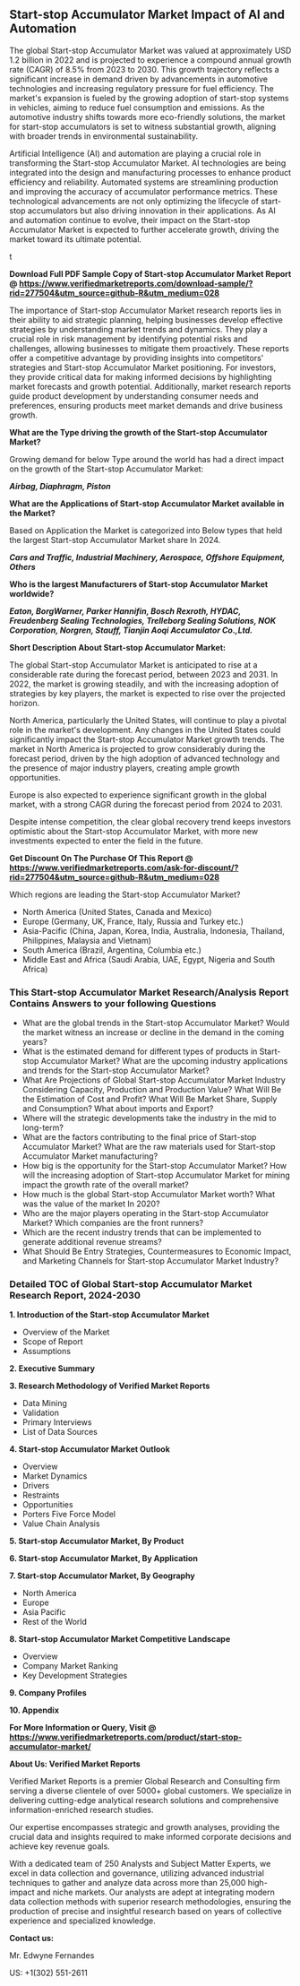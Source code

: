 <h2>Start-stop Accumulator Market Impact of AI and Automation</h2><p>The global Start-stop Accumulator Market was valued at approximately USD 1.2 billion in 2022 and is projected to experience a compound annual growth rate (CAGR) of 8.5% from 2023 to 2030. This growth trajectory reflects a significant increase in demand driven by advancements in automotive technologies and increasing regulatory pressure for fuel efficiency. The market's expansion is fueled by the growing adoption of start-stop systems in vehicles, aiming to reduce fuel consumption and emissions. As the automotive industry shifts towards more eco-friendly solutions, the market for start-stop accumulators is set to witness substantial growth, aligning with broader trends in environmental sustainability.</p><p>Artificial Intelligence (AI) and automation are playing a crucial role in transforming the Start-stop Accumulator Market. AI technologies are being integrated into the design and manufacturing processes to enhance product efficiency and reliability. Automated systems are streamlining production and improving the accuracy of accumulator performance metrics. These technological advancements are not only optimizing the lifecycle of start-stop accumulators but also driving innovation in their applications. As AI and automation continue to evolve, their impact on the Start-stop Accumulator Market is expected to further accelerate growth, driving the market toward its ultimate potential.</p>t</p><p id="" class=""><strong>Download Full PDF Sample Copy of Start-stop Accumulator Market Report @ <a href="https://www.verifiedmarketreports.com/download-sample/?rid=277504&utm_source=github-R&utm_medium=028" target="_blank">https://www.verifiedmarketreports.com/download-sample/?rid=277504&utm_source=github-R&utm_medium=028</a></strong></p><p>The importance of&nbsp;Start-stop Accumulator Market research reports lies in their ability to aid strategic planning, helping businesses develop effective strategies by understanding market trends and dynamics. They play a crucial role in risk management by identifying potential risks and challenges, allowing businesses to mitigate them proactively. These reports offer a competitive advantage by providing insights into competitors' strategies and Start-stop Accumulator Market positioning. For investors, they provide critical data for making informed decisions by highlighting market forecasts and growth potential. Additionally, market research reports guide product development by understanding consumer needs and preferences, ensuring products meet market demands and drive business growth.</p><p><strong>What are the&nbsp;Type driving the growth of the Start-stop Accumulator Market?</strong></p><p id="" class="">Growing demand for below Type around the world has had a direct impact on the growth of the Start-stop Accumulator Market:</p><em><strong>Airbag, Diaphragm, Piston</strong></em></p><strong>What are the&nbsp;Applications&nbsp;of Start-stop Accumulator Market available in the Market?</strong></p><p id="" class="">Based on Application the Market is categorized into Below types that held the largest Start-stop Accumulator Market share In 2024.</p><em><strong>Cars and Traffic, Industrial Machinery, Aerospace, Offshore Equipment, Others</strong></em></p><strong>Who is the largest Manufacturers of Start-stop Accumulator Market worldwide?</strong></p><p><em><strong>Eaton, BorgWarner, Parker Hannifin, Bosch Rexroth, HYDAC, Freudenberg Sealing Technologies, Trelleborg Sealing Solutions, NOK Corporation, Norgren, Stauff, Tianjin Aoqi Accumulator Co.,Ltd.</strong></em></p><p id="" class=""><strong>Short Description About Start-stop Accumulator Market:</strong></p><p>The global Start-stop Accumulator Market is anticipated to rise at a considerable rate during the forecast period, between 2023 and 2031. In 2022, the market is growing steadily, and with the increasing adoption of strategies by key players, the market is expected to rise over the projected horizon.</p><p>North America, particularly the United States, will continue to play a pivotal role in the market's development. Any changes in the United States could significantly impact the Start-stop Accumulator Market growth trends. The market in North America is projected to grow considerably during the forecast period, driven by the high adoption of advanced technology and the presence of major industry players, creating ample growth opportunities.</p><p>Europe is also expected to experience significant growth in the global market, with a strong CAGR during the forecast period from 2024 to 2031.</p><p>Despite intense competition, the clear global recovery trend keeps investors optimistic about the Start-stop Accumulator Market, with more new investments expected to enter the field in the future.</p><p id="" class=""><strong>Get Discount On The Purchase Of This Report @ <a href="https://www.verifiedmarketreports.com/ask-for-discount/?rid=277504&utm_source=github-R&utm_medium=028" target="_blank">https://www.verifiedmarketreports.com/ask-for-discount/?rid=277504&utm_source=github-R&utm_medium=028</a></strong></p>Which regions are leading the Start-stop Accumulator Market?</p><ul><li>North America (United States, Canada and Mexico)</li><li>Europe (Germany, UK, France, Italy, Russia and Turkey etc.)</li><li>Asia-Pacific (China, Japan, Korea, India, Australia, Indonesia, Thailand, Philippines, Malaysia and Vietnam)</li><li>South America (Brazil, Argentina, Columbia etc.)</li><li>Middle East and Africa (Saudi Arabia, UAE, Egypt, Nigeria and South Africa)</li></ul><h3 id="" class="">This Start-stop Accumulator Market Research/Analysis Report Contains Answers to your following Questions</h3><ul><li>What are the global trends in the Start-stop Accumulator Market? Would the market witness an increase or decline in the demand in the coming years?</li><li>What is the estimated demand for different types of products in Start-stop Accumulator Market? What are the upcoming industry applications and trends for the Start-stop Accumulator Market?</li><li>What Are Projections of Global Start-stop Accumulator Market Industry Considering Capacity, Production and Production Value? What Will Be the Estimation of Cost and Profit? What Will Be Market Share, Supply and Consumption? What about imports and Export?</li><li>Where will the strategic developments take the industry in the mid to long-term?</li><li>What are the factors contributing to the final price of Start-stop Accumulator Market? What are the raw materials used for Start-stop Accumulator Market manufacturing?</li><li>How big is the opportunity for the Start-stop Accumulator Market? How will the increasing adoption of Start-stop Accumulator Market for mining impact the growth rate of the overall market?</li><li>How much is the global Start-stop Accumulator Market worth? What was the value of the market In 2020?</li><li>Who are the major players operating in the Start-stop Accumulator Market? Which companies are the front runners?</li><li>Which are the recent industry trends that can be implemented to generate additional revenue streams?</li><li>What Should Be Entry Strategies, Countermeasures to Economic Impact, and Marketing Channels for Start-stop Accumulator Market Industry?</li></ul><h3 id="" class="">Detailed TOC of Global Start-stop Accumulator Market Research Report, 2024-2030</h3><p id="" class=""><strong>1. Introduction of the Start-stop Accumulator Market</strong></p><ul><li>Overview of the Market</li><li>Scope of Report</li><li>Assumptions</li></ul><p id="" class=""><strong>2. Executive Summary</strong></p><p id="" class=""><strong>3. Research Methodology of Verified Market Reports</strong></p><ul><li>Data Mining</li><li>Validation</li><li>Primary Interviews</li><li>List of Data Sources</li></ul><p id="" class=""><strong>4. Start-stop Accumulator Market Outlook</strong></p><ul><li>Overview</li><li>Market Dynamics</li><li>Drivers</li><li>Restraints</li><li>Opportunities</li><li>Porters Five Force Model</li><li>Value Chain Analysis</li></ul><p id="" class=""><strong>5. Start-stop Accumulator Market, By Product</strong></p><p id="" class=""><strong>6. Start-stop Accumulator Market, By Application</strong></p><p id="" class=""><strong>7. Start-stop Accumulator Market, By Geography</strong></p><ul><li>North America</li><li>Europe</li><li>Asia Pacific</li><li>Rest of the World</li></ul><p id="" class=""><strong>8. Start-stop Accumulator Market Competitive Landscape</strong></p><ul><li>Overview</li><li>Company Market Ranking</li><li>Key Development Strategies</li></ul><p id="" class=""><strong>9. Company Profiles</strong></p><p id="" class=""><strong>10. Appendix</strong></p><p id="" class=""><strong>For More Information or Query, Visit @ <a href="https://www.verifiedmarketreports.com/product/start-stop-accumulator-market/" target="_blank">https://www.verifiedmarketreports.com/product/start-stop-accumulator-market/</a></strong></p><p id="" class=""><strong>About Us: Verified Market Reports</strong></p><p id="" class="">Verified Market Reports is a premier Global Research and Consulting firm serving a diverse clientele of over 5000+ global customers. We specialize in delivering cutting-edge analytical research solutions and comprehensive information-enriched research studies.</p><p id="" class="">Our expertise encompasses strategic and growth analyses, providing the crucial data and insights required to make informed corporate decisions and achieve key revenue goals.</p><p id="" class="">With a dedicated team of 250 Analysts and Subject Matter Experts, we excel in data collection and governance, utilizing advanced industrial techniques to gather and analyze data across more than 25,000 high-impact and niche markets. Our analysts are adept at integrating modern data collection methods with superior research methodologies, ensuring the production of precise and insightful research based on years of collective experience and specialized knowledge.</p><p id="" class=""><strong>Contact us:</strong></p><p id="" class="">Mr. Edwyne Fernandes</p><p id="" class="">US: +1(302) 551-2611</p>